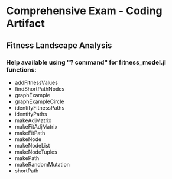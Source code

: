# Comprehensive Exam - Coding Artifact 
## Fitness Landscape Analysis

### Help available using "? command" for fitness_model.jl functions:

* addFitnessValues
* findShortPathNodes
* graphExample
* graphExampleCircle
* identifyFitnessPaths
* identifyPaths
* makeAdjMatrix
* makeFitAdjMatrix
* makeFitPath
* makeNode
* makeNodeList
* makeNodeTuples
* makePath
* makeRandomMutation
* shortPath

